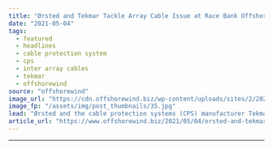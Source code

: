 ```yaml
---
title: "Ørsted and Tekmar Tackle Array Cable Issue at Race Bank Offshore Wind Farm"
date: "2021-05-04"
tags: 
  - featured
  - headlines
  - cable protection system
  - cps
  - inter array cables
  - tekmar
  - offshorewind
source: "offshorewind"
image_url: "https://cdn.offshorewind.biz/wp-content/uploads/sites/2/2021/05/04110002/%C3%98rsted-and-Tekmar-Tackling-Array-Cable-Issue-at-Race-Bank-Offshore-Wind-Farm.jpg"
image_fp: "/assets/img/post_thumbnails/35.jpg"
lead: "Ørsted and the cable protection systems (CPS) manufacturer Tekmar are jointly trying to identify"
article_url: "https://www.offshorewind.biz/2021/05/04/orsted-and-tekmar-tackle-array-cable-issue-at-race-bank-offshore-wind-farm/"
---
```


---
